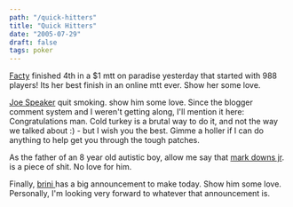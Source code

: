 ```yaml
---
path: "/quick-hitters"
title: "Quick Hitters"
date: "2005-07-29"
draft: false
tags: poker
---
```


<a href="http://therealfactgirl.blogspot.com">Facty</a> finished 4th in a $1 mtt on paradise yesterday that started with 988 players! Its her best finish in an online mtt ever. Show her some love.

<a href="http://obituarium.blogspot.com/2005/07/diary-of-madman.html">Joe Speaker</a> quit smoking. show him some love. Since the blogger comment system and I weren't getting along, I'll mention it here: Congratulations man. Cold turkey is a brutal way to do it, and not the way we talked about :) - but I wish you the best. Gimme a holler if I can do anything to help get you through the tough patches.

As the father of an 8 year old autistic boy, allow me say that <a href="http://www.post-gazette.com/pg/05210/545643.stm">mark downs jr</a>. is a piece of shit. No love for him.

Finally, <a href="http://www.billrini.com/index.php/2005/07/28/big-announcement-coming-tomorrow/">brini </a>has a big announcement to make today. Show him some love. Personally, I'm looking very forward to whatever that announcement is.


